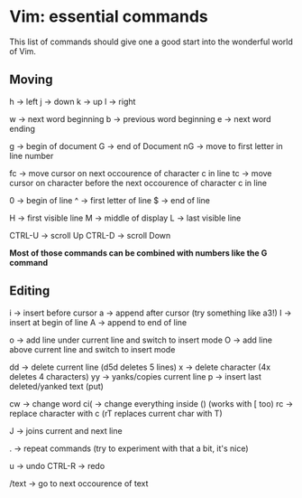 # Vim: essential commands

This list of commands should give one a good start into the wonderful world of Vim.


## Moving

h       -> left
j       -> down
k       -> up
l       -> right

w       -> next word beginning
b       -> previous word beginning
e       -> next word ending

g       -> begin of document
G       -> end of Document
nG      -> move to first letter in line number

fc      -> move cursor on next occourence of character c in line
tc      -> move cursor on character before the next occourence of character c in line

0       -> begin of line
^       -> first letter of line
$       -> end of line

H       -> first visible line
M       -> middle of display
L       -> last visible line

CTRL-U  -> scroll Up
CTRL-D  -> scroll Down

**Most of those commands can be combined with numbers like the G command**


## Editing

i       -> insert before cursor
a       -> append after cursor (try something like a3!)
I       -> insert at begin of line
A       -> append to end of line

o       -> add line under current line and switch to insert mode
O       -> add line above current line and switch to insert mode

dd      -> delete current line (d5d deletes 5 lines)
x       -> delete character (4x deletes 4 characters)
yy      -> yanks/copies current line
p       -> insert last deleted/yanked text (put)

cw      -> change word
ci(     -> change everything inside () (works with [ too)
rc      -> replace character with c (rT replaces current char with T)

J       -> joins current and next line

.       -> repeat commands (try to experiment with that a bit, it's nice)

u       -> undo
CTRL-R  -> redo

/text   -> go to next occourence of text
